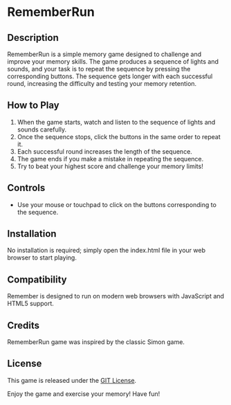 # RememberRun

## Description
RememberRun is a simple memory game designed to challenge and improve your memory skills. The game produces a sequence of lights and sounds, and your task is to repeat the sequence by pressing the corresponding buttons. The sequence gets longer with each successful round, increasing the difficulty and testing your memory retention.

## How to Play
1. When the game starts, watch and listen to the sequence of lights and sounds carefully.
2. Once the sequence stops, click the buttons in the same order to repeat it.
3. Each successful round increases the length of the sequence.
4. The game ends if you make a mistake in repeating the sequence.
5. Try to beat your highest score and challenge your memory limits!

## Controls
- Use your mouse or touchpad to click on the buttons corresponding to the sequence.

## Installation
No installation is required; simply open the index.html file in your web browser to start playing.

## Compatibility
Remember is designed to run on modern web browsers with JavaScript and HTML5 support.

## Credits
RememberRun game was inspired by the classic Simon game.

## License
This game is released under the [GIT License](LICENSE).

Enjoy the game and exercise your memory! Have fun!

